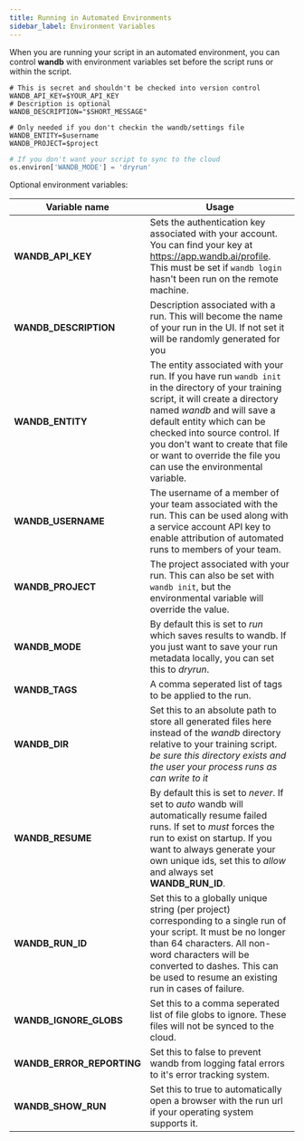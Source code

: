 ```yaml
---
title: Running in Automated Environments
sidebar_label: Environment Variables
---
```


When you are running your script in an automated environment, you can control **wandb** with environment variables set before the script runs or within the script.

```shell
# This is secret and shouldn't be checked into version control
WANDB_API_KEY=$YOUR_API_KEY
# Description is optional
WANDB_DESCRIPTION="$SHORT_MESSAGE"
```

```shell
# Only needed if you don't checkin the wandb/settings file
WANDB_ENTITY=$username
WANDB_PROJECT=$project
```

```python
# If you don't want your script to sync to the cloud
os.environ['WANDB_MODE'] = 'dryrun'
```

Optional environment variables:

| Variable name             | Usage                                                                                                                                                                                                                                                                                                                                    |
| ------------------------- | ---------------------------------------------------------------------------------------------------------------------------------------------------------------------------------------------------------------------------------------------------------------------------------------------------------------------------------------- |
| **WANDB_API_KEY**         | Sets the authentication key associated with your account. You can find your key at <https://app.wandb.ai/profile>. This must be set if `wandb login` hasn't been run on the remote machine.                                                                                                                                              |
| **WANDB_DESCRIPTION**     | Description associated with a run. This will become the name of your run in the UI. If not set it will be randomly generated for you                                                                                                                                                                                                     |
| **WANDB_ENTITY**          | The entity associated with your run. If you have run `wandb init` in the directory of your training script, it will create a directory named _wandb_ and will save a default entity which can be checked into source control. If you don't want to create that file or want to override the file you can use the environmental variable. |
| **WANDB_USERNAME**        | The username of a member of your team associated with the run. This can be used along with a service account API key to enable attribution of automated runs to members of your team.                                                                                                                                                    |
| **WANDB_PROJECT**         | The project associated with your run. This can also be set with `wandb init`, but the environmental variable will override the value.                                                                                                                                                                                                    |
| **WANDB_MODE**            | By default this is set to _run_ which saves results to wandb. If you just want to save your run metadata locally, you can set this to _dryrun_.                                                                                                                                                                                          |
| **WANDB_TAGS**            | A comma seperated list of tags to be applied to the run.                                                                                                                                                                                                                                                                                 |
| **WANDB_DIR**             | Set this to an absolute path to store all generated files here instead of the _wandb_ directory relative to your training script. _be sure this directory exists and the user your process runs as can write to it_                                                                                                                      |
| **WANDB_RESUME**          | By default this is set to _never_. If set to _auto_ wandb will automatically resume failed runs. If set to _must_ forces the run to exist on startup. If you want to always generate your own unique ids, set this to _allow_ and always set **WANDB_RUN_ID**.                                                                           |
| **WANDB_RUN_ID**          | Set this to a globally unique string (per project) corresponding to a single run of your script. It must be no longer than 64 characters. All non-word characters will be converted to dashes. This can be used to resume an existing run in cases of failure.                                                                           |
| **WANDB_IGNORE_GLOBS**    | Set this to a comma seperated list of file globs to ignore. These files will not be synced to the cloud.                                                                                                                                                                                                                                 |
| **WANDB_ERROR_REPORTING** | Set this to false to prevent wandb from logging fatal errors to it's error tracking system.                                                                                                                                                                                                                                              |
| **WANDB_SHOW_RUN**        | Set this to true to automatically open a browser with the run url if your operating system supports it.                                                                                                                                                                                                                                  |
